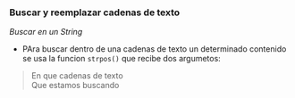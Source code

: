 ### Buscar y reemplazar cadenas de texto

_Buscar en un String_

- PAra buscar dentro de una cadenas de texto un determinado contenido se usa la funcion `strpos()` que recibe dos argumetos:

>En que cadenas de texto<br>
>Que estamos buscando<br>


